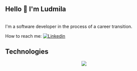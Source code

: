 <div align="left">
<h2>Hello 👋  I'm Ludmila </h2>
</div>
<br>
<div>
   I'm a software developer in the process of a career transition.


   How to reach me:  [![Linkedin](https://img.shields.io/badge/-LinkedIn-blue?style=flat&logo=Linkedin&logoColor=white)](https://www.linkedin.com/in/ludmilactimoteo/)

</div>
<h2>Technologies</h2>
<p align="center">
  <a href="https://skillicons.dev">
    <img src="https://skillicons.dev/icons?i=git,github,js,java,typescript,python,html,docker,react,nodejs,mysql,bash,vscode," />
  </a>
</p>

